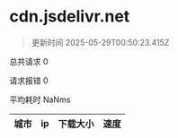 
  # cdn.jsdelivr.net

  > 更新时间 2025-05-29T00:50:23.415Z
  
  总共请求 0

  请求报错 0

  平均耗时 NaNms

|城市|ip|下载大小|速度|
|-----|----------|---|---|

  